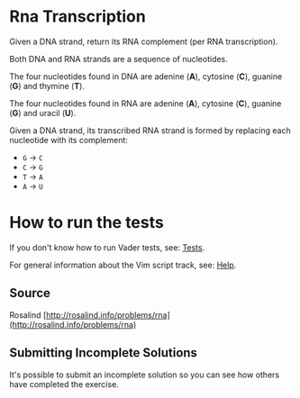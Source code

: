 # Rna Transcription

Given a DNA strand, return its RNA complement (per RNA transcription).

Both DNA and RNA strands are a sequence of nucleotides.

The four nucleotides found in DNA are adenine (**A**), cytosine (**C**),
guanine (**G**) and thymine (**T**).

The four nucleotides found in RNA are adenine (**A**), cytosine (**C**),
guanine (**G**) and uracil (**U**).

Given a DNA strand, its transcribed RNA strand is formed by replacing
each nucleotide with its complement:

* `G` -> `C`
* `C` -> `G`
* `T` -> `A`
* `A` -> `U`

# How to run the tests

If you don't know how to run Vader tests, see:
[Tests](http://exercism.io/languages/vimscript/tests).

For general information about the Vim script track, see:
[Help](http://exercism.io/languages/vimscript).

## Source

Rosalind [http://rosalind.info/problems/rna](http://rosalind.info/problems/rna)

## Submitting Incomplete Solutions
It's possible to submit an incomplete solution so you can see how others have completed the exercise.
